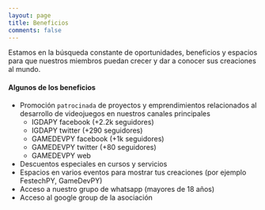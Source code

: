 ```yaml
---
layout: page
title: Beneficios
comments: false
---
```


Estamos en la búsqueda constante de oportunidades, beneficios y espacios para que nuestros miembros puedan crecer y dar a conocer sus creaciones al mundo.

#### Algunos de los beneficios

- Promoción `patrocinada` de proyectos y emprendimientos relacionados al desarrollo de videojuegos en nuestros canales principales 
	- IGDAPY facebook (+2.2k seguidores)
	- IGDAPY twitter (+290 seguidores)
	- GAMEDEVPY facebook (+1k seguidores)
	- GAMEDEVPY twitter (+80 seguidores)
	- GAMEDEVPY web
- Descuentos especiales en cursos y servicios
- Espacios en varios eventos para mostrar tus creaciones (por ejemplo FestechPY, GameDevPY)
- Acceso a nuestro grupo de whatsapp (mayores de 18 años)
- Acceso al google group de la asociación
